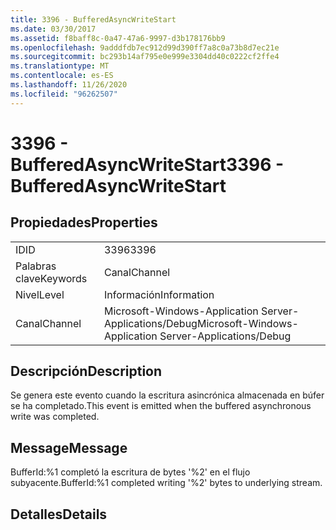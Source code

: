 ```yaml
---
title: 3396 - BufferedAsyncWriteStart
ms.date: 03/30/2017
ms.assetid: f8baff8c-0a47-47a6-9997-d3b178176bb9
ms.openlocfilehash: 9adddfdb7ec912d99d390ff7a8c0a73b8d7ec21e
ms.sourcegitcommit: bc293b14af795e0e999e3304dd40c0222cf2ffe4
ms.translationtype: MT
ms.contentlocale: es-ES
ms.lasthandoff: 11/26/2020
ms.locfileid: "96262507"
---
```

# <a name="3396---bufferedasyncwritestart"></a><span data-ttu-id="66ce4-102">3396 - BufferedAsyncWriteStart</span><span class="sxs-lookup"><span data-stu-id="66ce4-102">3396 - BufferedAsyncWriteStart</span></span>

## <a name="properties"></a><span data-ttu-id="66ce4-103">Propiedades</span><span class="sxs-lookup"><span data-stu-id="66ce4-103">Properties</span></span>  
  
|||  
|-|-|  
|<span data-ttu-id="66ce4-104">ID</span><span class="sxs-lookup"><span data-stu-id="66ce4-104">ID</span></span>|<span data-ttu-id="66ce4-105">3396</span><span class="sxs-lookup"><span data-stu-id="66ce4-105">3396</span></span>|  
|<span data-ttu-id="66ce4-106">Palabras clave</span><span class="sxs-lookup"><span data-stu-id="66ce4-106">Keywords</span></span>|<span data-ttu-id="66ce4-107">Canal</span><span class="sxs-lookup"><span data-stu-id="66ce4-107">Channel</span></span>|  
|<span data-ttu-id="66ce4-108">Nivel</span><span class="sxs-lookup"><span data-stu-id="66ce4-108">Level</span></span>|<span data-ttu-id="66ce4-109">Información</span><span class="sxs-lookup"><span data-stu-id="66ce4-109">Information</span></span>|  
|<span data-ttu-id="66ce4-110">Canal</span><span class="sxs-lookup"><span data-stu-id="66ce4-110">Channel</span></span>|<span data-ttu-id="66ce4-111">Microsoft-Windows-Application Server-Applications/Debug</span><span class="sxs-lookup"><span data-stu-id="66ce4-111">Microsoft-Windows-Application Server-Applications/Debug</span></span>|  
  
## <a name="description"></a><span data-ttu-id="66ce4-112">Descripción</span><span class="sxs-lookup"><span data-stu-id="66ce4-112">Description</span></span>  

 <span data-ttu-id="66ce4-113">Se genera este evento cuando la escritura asincrónica almacenada en búfer se ha completado.</span><span class="sxs-lookup"><span data-stu-id="66ce4-113">This event is emitted when the buffered asynchronous write was completed.</span></span>  
  
## <a name="message"></a><span data-ttu-id="66ce4-114">Message</span><span class="sxs-lookup"><span data-stu-id="66ce4-114">Message</span></span>  

 <span data-ttu-id="66ce4-115">BufferId:%1 completó la escritura de bytes '%2' en el flujo subyacente.</span><span class="sxs-lookup"><span data-stu-id="66ce4-115">BufferId:%1 completed writing '%2' bytes to underlying stream.</span></span>  
  
## <a name="details"></a><span data-ttu-id="66ce4-116">Detalles</span><span class="sxs-lookup"><span data-stu-id="66ce4-116">Details</span></span>
